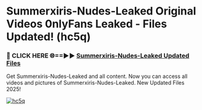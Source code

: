 # Summerxiris-Nudes-Leaked Original Videos 0nlyFans Leaked - Files Updated! (hc5q)

<h3>🔴 CLICK HERE 🌐==►► <a href="https://tinyurl.com/4mcuefdz" rel="nofollow">Summerxiris-Nudes-Leaked Updated Files</a></h3>

Get Summerxiris-Nudes-Leaked and all content. Now you can access all videos and pictures of Summerxiris-Nudes-Leaked. New Updated Files 2025!

[![hc5q](https://i.imgur.com/StAQSOY.gif)](https://tinyurl.com/4mcuefdz)
